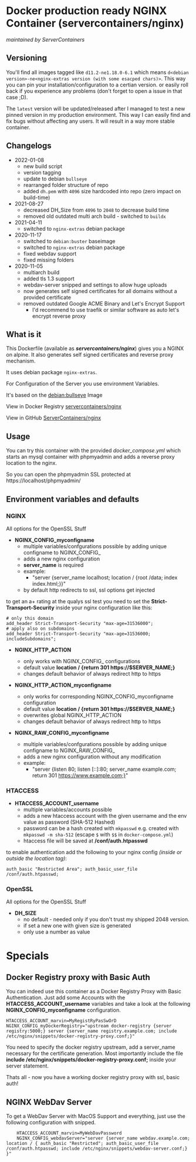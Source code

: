 # Docker production ready NGINX Container (servercontainers/nginx)
_maintained by ServerContainers_

## Versioning

You'll find all images tagged like `d11.2-ne1.18.0-6.1` which means `d<debian version>-ne<nginx-extras version (with some esacped chars)>`.
This way you can pin your installation/configuration to a certian version. or easily roll back if you experience any problems
(don't forget to open a issue in that case ;D).

The `latest` version will be updated/released after I managed to test a new pinned version in my production environment.
This way I can easily find and fix bugs without affecting any users. It will result in a way more stable container.

## Changelogs

* 2022-01-08
    * new build script
    * version tagging
    * update to debian `bullseye`
    * rearranged folder structure of repo
    * added `dh.pem` with `4096` size hardcoded into repo (zero impact on build-time)
* 2021-08-27
    * decreased DH\_Size from `4096` to `2048` to decrease build time
    * removed old outdated multi arch build - switched to `buildx`
* 2021-04-11
    * switched to `nginx-extras` debian package
* 2020-11-17
    * switched to `debian:buster` baseimage
    * switched to `nginx-extras` debian package
    * fixed webdav support
    * fixed missing folders
* 2020-11-05
    * multiarch build
    * added tls 1.3 support
    * webdav-server snipped and settings to allow huge uploads
    * now generates self signed certificates for all domains without a provided certificate
    * removed outdated Google ACME Binary and Let's Encrypt Support
        * I'd recommend to use traefik or similar software as auto let's encrypt reverse proxy

## What is it

This Dockerfile (available as ___servercontainers/nginx___) gives you a NGINX on alpine. It also generates self signed certificates and reverse proxy mechanism.

It uses debian package `nginx-extras`.

For Configuration of the Server you use environment Variables.

It's based on the [debian:bullseye](https://registry.hub.docker.com/_/debian/) Image

View in Docker Registry [servercontainers/nginx](https://hub.docker.com/r/servercontainers/nginx)

View in GitHub [ServerContainers/nginx](https://github.com/ServerContainers/nginx)

## Usage

You can try this container with the provided _docker\_compose.yml_ which starts an mysql container with phpmyadmin
and adds a reverse proxy location to the nginx.

So you can open the phpmyadmin SSL protected at https://localhost/phpmyadmin/

## Environment variables and defaults

### NGINX

All options for the OpenSSL Stuff

* __NGINX\_CONFIG\_myconfigname__
    * multiple variables/confgurations possible by adding unique configname to NGINX_CONFIG_
    * adds a new nginx configuration
    * __server\_name__ is required
    * example:
        * "server {server_name localhost; location / {root /data; index index.html;}}"
    * by default http redirects to ssl, ssl options get injected

to get an a+ rating at the qualys ssl test you need to set the __Strict-Transport-Security__
inside your nginx configuration like this:

    # only this domain
    add_header Strict-Transport-Security "max-age=31536000";
    # apply also on subdomains
    add_header Strict-Transport-Security "max-age=31536000; includeSubdomains";

* __NGINX\_HTTP\_ACTION__
    * only works with NGINX\_CONFIG\_ configurations
    * default value __location / {return 301 https://$SERVER_NAME;}__
    * changes default behavior of always redirect http to https

* __NGINX\_HTTP\_ACTION\_myconfigname__
    * only works for corresponding NGINX\_CONFIG\_myconfigname configuration
    * default value __location / {return 301 https://$SERVER_NAME;}__
    * overwrites global NGINX\_HTTP\_ACTION
    * changes default behavior of always redirect http to https

* __NGINX\_RAW\_CONFIG\_myconfigname__
    * multiple variables/confgurations possible by adding unique configname to NGINX_RAW_CONFIG_
    * adds a new nginx configuration without any modification
    * example:
        * "server {listen 80; listen [::]:80; server_name example.com; return 301 https://www.example.com;}"

### HTACCESS

* __HTACCESS\_ACCOUNT\_username__
    * multiple variables/accounts possible
    * adds a new htaccess account with the given username and the env value as password (SHA-512 Hashed)
    * password can be a hash created with `mkpasswd` e.g. created with `mkpasswd -m sha-512` (escape `$` with `$$` in `docker-compose.yml`)
    * htaccess file will be saved at __/conf/auth.htpasswd__

to enable authentication add the following to your nginx config _(inside or outside the location tag)_:

    auth_basic "Restricted Area"; auth_basic_user_file /conf/auth.htpasswd;

### OpenSSL

All options for the OpenSSL Stuff

* __DH\_SIZE__
    * no default - needed only if you don't trust my shipped 2048 version.
    * if set a new one with given size is generated
    * only use a number as value

# Specials

## Docker Registry proxy with Basic Auth

You can indeed use this container as a Docker Registry Proxy with Basic Authentication.
Just add some Accounts with the __HTACCESS\_ACCOUNT\_username__ variables and take a look at the following __NGINX\_CONFIG\_myconfigname__ configuration.

    HTACCESS_ACCOUNT_marvin=MyRegistRyPasSwOrD
    NGINX_CONFIG_myDockerRegistry="upstream docker-registry {server registry:5000;} server {server_name registry.example.com; include /etc/nginx/snippets/docker-registry-proxy.conf;}"

You need to specify the docker registry upstream, add a server_name necessary for the certificate generation.
Most importantly include the file __include /etc/nginx/snippets/docker-registry-proxy.conf;__ inside your server statement.

Thats all - now you have a working docker registry proxy with ssl, basic auth!

## NGINX WebDav Server

To get a WebDav Server with MacOS Support and everything, just use the following configuration with snipped.

```
    HTACCESS_ACCOUNT_marvin=MyWebDavPassword
    NGINX_CONFIG_webdavServer="server {server_name webdav.example.com; location / { auth_basic "Restricted"; auth_basic_user_file /conf/auth.htpasswd; include /etc/nginx/snippets/webdav-server.conf;} }"
```
